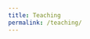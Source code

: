 ```yaml
---
title: Teaching
permalink: /teaching/
---
```

<html lang="en">
<head>
    <meta charset="UTF-8">
    <meta name="viewport" content="width=device-width, initial-scale=1.0">
    <style>
        .container {
            display: flex;
            flex-wrap: wrap;
            gap: 20px;
        }
 hr.solid {
  border-top: 1px solid #bbb;
 margin-top: 10px;
 margin-bottom: 10px;
 }
        .course-code {
            flex: 1;
            max-width: 40%;
            padding: 20px;
	padding-right:10px;		
        }
        .course-info {
            flex: 1;
         width: 60%;
            padding: 20px;
        }
	.course-full {
	flex: 1;
 	width: 100%;
	padding: 20px;

	}
 .course-full h2 {
            margin-top: 0;
	    font-size: 20px;
     	 font-weight:600;
        }
        .course-code h2 {
            margin-top: 0;
	    font-size: 20px;
     	 font-weight:600;
        }
        .course-info a {
            color: #007BFF;
            text-decoration: none;
        }
        .course-info a:hover {
            text-decoration: underline;
        }
        @media only screen and (max-width: 600px) {
        .course-code {
            flex: 1;
           min-width: 100%;
	   padding: 20px 0 20px 0;
        }
        .course-info {
            flex: 1;
         min-width: 100%;
         margin-top:-70px;
	 padding: 20px 0 20px 0;
        }
	.course-full {
	flex: 1;
 	width: 100%;
	padding: 20px 0 20px 0; }
                .course-info a {
		margin-top:0;
        }

    </style>
</head>
<body>
    <div class="container">
    <div class="course-code">
        <h2>MGSC 310</h2>
        <p>Statistical Models in Business Analytics (Introduction to Machine Learning)</p>
    </div>
    <div class="course-info">
        <p>Fall 2022 (x2) [<a href="/assets/teaching/MGSC-310-01_Fall_2020_Syllabus-1.pdf" target="_blank">Syllabus</a>] [Instructor rating: 4.6/5]</p>
        <p>Fall 2021 (x2) [<a href="/assets/teaching/MGSC-310-01_Fall_2020_Syllabus-1-2.pdf" target="_blank">Syllabus</a>] [Instructor rating: 4.1/5]</p>
        <p>Fall 2020 (x2) [<a href="/assets/teaching/MGSC-310-01_Fall_2020_Syllabus-1-3.pdf"  target="_blank">Syllabus</a>] [Instructor rating: 4.27/5]</p>
        <p>Fall 2019 (x2) [Instructor rating: 4.32/5]</p>
    </div>
</div>
	        <hr class="solid">
<div class="container">
    <div class="course-code">
        <h2>BUS 659</h2>
        <p>Machine Learning for Managers</p>
    </div>
    <div class="course-info">
        <p>Spring 2023 [<a href="/assets/teaching/Syllabus-for-BUS-696-01.pdf"  target="_blank">Syllabus</a>] [Instructor rating: 4.38/5]</p>
        <p>Fall 2021 [<a href="/assets/teaching/Syllabus-for-BUS-696-01-2.pdf"  target="_blank">Syllabus</a>] [Instructor rating: 4.88/5]</p>
        <p>Fall 2020 [<a href="/assets/teaching/Syllabus-for-BUS-696-01-3.pdf"  target="_blank">Syllabus</a>] [Instructor rating: 4.49/5]</p>
        <p>Fall 2019 [Instructor rating: 3.49/5]</p>
    </div>
</div>
	        <hr class="solid">
<div class="container">
    <div class="course-code">
        <h2>ECON 441</h2>
        <p>Development Economics</p>
    </div>
    <div class="course-info">
        <p>Fall 2018 [<a href="https://www.dropbox.com/s/ibzw0uoler38ov5/ECON441_syllabus_v3.pdf?dl=0"  target="_blank">Syllabus</a>] [Instructor rating: 4.45/5]</p>
        <p>Spring 2018 [Instructor rating: 3.81/5]</p>
    </div>
</div>
	        <hr class="solid">
<div class="container">
    <div class="course-code">
        <h2>MGSC 207</h2>
        <p>Introduction to Business Analytics</p>
    </div>
    <div class="course-info">
        <p>Fall 2017 [<a href="https://www.dropbox.com/scl/fi/3brgp3qdo24aeblfxoyur/MGSC207_syllabus.pdf?rlkey=5cq7iqbu714bip3f2elbmnp9g&e=1&dl=0"  target="_blank">Syllabus</a>] [Instructor rating: 4.21/5]</p>
    </div>
</div>
	        <hr class="solid">
<div class="container">
    <div class="course-code">
        <h2>MIT</h2>
        <p>Quantitative Research Methods III (Political Science PhD quantitative sequence)</p>
    </div>
    <div class="course-info">
        <p>Fall 2017 [<a href="https://www.dropbox.com/scl/fi/w1f6xk3uomlzncuz5jhqc/17-804-Syllabus-Fall2016.pdf?rlkey=59gyxd0u8f42zzbaie8fnrvvw&e=1&dl=0"  target="_blank">Syllabus</a>]</p>
    </div>
</div>
	        <hr class="solid">
<div class="container">
    <div class="course-code">
        <h2>Wellesley College</h2>
        <p>Development Economics</p>
    </div>
    <div class="course-info">
        <p>Spring 2016 [<a href="https://www.dropbox.com/scl/fi/y91kjhrvz2lywpv/Econ101_S16_Syllabus.pdf?rlkey=2m57pkfr1qgwm9x0ik9urdbpk&e=1&dl=0"  target="_blank">Syllabus</a>] [92.8% course recommend/strongly recommend/neutral]</p>
    </div>
</div>
	        <hr class="solid">
<div class="container">
    <div class="course-code">
        <h2>Wellesley College</h2>
        <p>Introductory Microeconomics</p>
    </div>
    <div class="course-info">
        <p>Spring 2016 (x2) [<a href="https://www.dropbox.com/scl/fi/u6thbhhbsnp4vr2r3fu3z/Econ220_S16_Syllabus.pdf?rlkey=hv77lrlcs7t0xmwmy585kp3tl&e=1&dl=0"  target="_blank">Syllabus</a>] [95.2% course recommend/strongly recommend/neutral]</p>
    </div>
</div>
	        <hr class="solid">
<div class="container">
    <div class="course-code">
        <h2>World Bank</h2>
        <p>Introduction to Machine Learning</p>
    </div>
    <div class="course-info">
        <p>Winter 2019 [Instructor rating: 6.23/7]</p>
        <p>Summer 2018 [Instructor rating: 6.07/7]</p>
        <p>Summer 2017 [Instructor rating: 6.64/7]</p>
        <p>Summer 2016</p>
    </div>
</div>
	        <hr class="solid">
<div class="container">
    <div class="course-full">
        <h2>Other Short Courses</h2>
        <p>Anahuac University, Mexico City, Introduction to Machine Learning, Winter 2020 [<a href="/assets/teaching/"  target="_blank">Syllabus</a>]</p>
    </div>
    
</div>
	        <hr class="solid">
<div class="container">
    <div class="course-full">
        <h2>Inter-American Development Bank</h2>
        <p>Introduction to Machine Learning, 2018</p>
    </div>
    
</div>
	        <hr class="solid">
<div class="container">
    <div class="course-full">
        <h2>Central Bank of Belize</h2>
        <p>Introduction to Machine Learning, 2020 [<a href="/assets/teaching/"  target="_blank">link</a>]</p>
    </div>
    
</div>
	        <hr class="solid">
<div class="container">
    <div class="course-full">
        <h2>Statistical Institute of Belize</h2>
        <p>Introduction to Machine Learning, 2019</p>
    </div>
    
</div>
	        <hr class="solid">
<div class="container">
    <div class="course-full">
        <h2>Arconic</h2>
        <p>Introduction to Deep Learning, 2018</p>
    </div>
    
</div>
</body>
</html>
